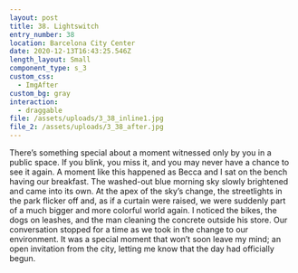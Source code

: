 ```yaml
---
layout: post
title: 38. Lightswitch
entry_number: 38
location: Barcelona City Center
date: 2020-12-13T16:43:25.546Z
length_layout: Small
component_type: s_3
custom_css:
  - ImgAfter
custom_bg: gray
interaction:
  - draggable
file: /assets/uploads/3_38_inline1.jpg
file_2: /assets/uploads/3_38_after.jpg
---
```

<a class="E38_I1">There’s something special about a moment witnessed only by you in a public space.</a> If you blink, you miss it, and you may never have a chance to see it again. A moment like this happened as Becca and I sat on the bench having our breakfast. The washed-out blue morning sky slowly brightened and came into its own. At the apex of the sky’s change, the streetlights in the park flicker off and, as if a curtain were raised, we were suddenly part of a much bigger and more colorful world again. I noticed the bikes, the dogs on leashes, and the man cleaning the concrete outside his store. Our conversation stopped for a time as we took in the change to our environment. It was a special moment that won’t soon leave my mind; an open invitation from the city, letting me know that the day had officially begun.